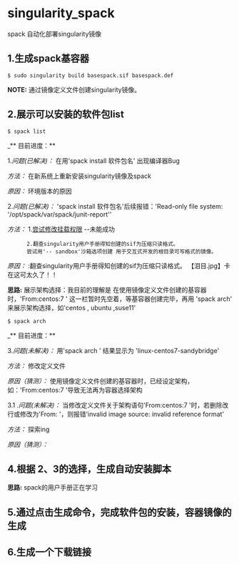 # singularity_spack
spack 自动化部署singularity镜像

## 1.生成spack基容器 
 
```
$ sudo singularity build basespack.sif basespack.def
```

**NOTE:** 通过镜像定义文件创建singularity镜像。

## 2.展示可以安装的软件包list

```
$ spack list
```

_** 目前进度：**

1.*问题(已解决)：* 在用'spack install 软件包名' 出现编译器Bug 

*方法：* 在新系统上重新安装singularity镜像及spack 

*原因：* 环境版本的原因


2.*问题(已解决)：* 'spack install 软件包名'后续报错：'Read-only file system: '/opt/spack/var/spack/junit-report'' 

*方法：*  1.[尝试修改挂载权限](https://www.cnblogs.com/jxldjsn/p/11337990.html) --未能成功

          2.翻查singularity用户手册得知创建的sif为压缩只读格式。
          尝试用'-- sandbox'沙箱选项创建 用于交互式开发的根目录可写格式的镜像。 

*原因：* :翻查singularity用户手册得知创建的sif为压缩只读格式。 【泪目.jpg】卡在这可太久了！！



**思路:** 展示架构选择：我目前的理解是  在使用镜像定义文件创建的基容器时，'From:centos:7 ' 这一栏暂时先空着，等基容器创建完毕，再用 'spack arch'
来展示架构选择，如'centos , ubuntu ,suse11'

```
$ spack arch
```

_** 目前进度：**

3.*问题(未解决)：* 用'spack arch ' 结果显示为 'linux-centos7-sandybridge' 

*方法：* 修改定义文件 

*原因（猜测）：* 使用镜像定义文件创建的基容器时，已经设定架构，如：'From:centos:7 '导致无法再为容器选择架构

3.1 .*问题(未解决)：* 当修改定义文件关于架构语句'From:centos:7 '时，若删除改行或修改为'From:  '，则报错'invalid image source: invalid reference format'

*方法：* 探索ing

*原因（猜测）：* 


## 4.根据 2、3的选择，生成自动安装脚本

**思路:** spack的用户手册正在学习




## 5.通过点击生成命令，完成软件包的安装，容器镜像的生成




## 6.生成一个下载链接
